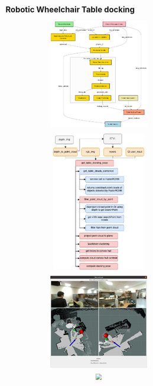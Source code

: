## Robotic Wheelchair Table docking
<p align="center">
  <img src="assets/diagram.png" width="52%"/>
</p>
<p align="center">
  <img src="assets/flowchart-v2.jpg" width="49%"/>
</p>
<p align="center">
  <img src="assets/Screenshot from 2025-03-26 10-55-21.png" width="52%"/>
</p>
<p align="center">
  <img src="assets/cut.gif" width="52%"/>
</p>